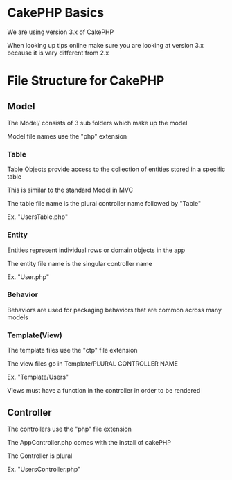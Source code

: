 # CakePHP Basics  
  
We are using version 3.x of CakePHP  
  
When looking up tips online make sure you are looking at version 3.x because it is vary different from 
2.x  
  
# File Structure for CakePHP  
  
## Model  
  
The Model/ consists of 3 sub folders which make up the model  
  
Model file names use the "php" extension  
  
### Table  
  
Table Objects provide access to the collection of entities stored in a specific table  
  
This is similar to the standard Model in MVC  
  
The table file name is the plural controller name followed by "Table"  
  
Ex. "UsersTable.php"  
  
### Entity
  
Entities represent individual rows or domain objects in the app  
  
The entity file name is the singular controller name  
  
Ex. "User.php"  
  
### Behavior  
  
Behaviors are used for packaging behaviors that are common across many models  
  
### Template(View)  
  
The template files use the "ctp" file extension  
  
The view files go in Template/PLURAL CONTROLLER NAME  
  
Ex. "Template/Users"  
  
Views must have a function in the controller in order to be rendered  
  
## Controller  
  
The controllers use the "php" file extension  
  
The AppController.php comes with the install of cakePHP  
  
The Controller is plural  
  
Ex. "UsersController.php"  


